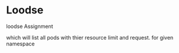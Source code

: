 # Loodse
loodse Assignment

which will list all pods with thier resource limit and request. for given namespace
